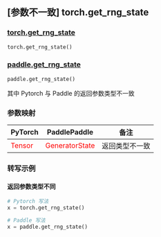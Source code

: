 ## [参数不一致] torch.get_rng_state

### [torch.get_rng_state](https://pytorch.org/docs/master/generated/torch.get_rng_state.html#torch.get_rng_state)

```python
torch.get_rng_state()
```

### [paddle.get_rng_state]()

```python
paddle.get_rng_state()
```

其中 Pytorch 与 Paddle 的返回参数类型不一致

### 参数映射
| PyTorch       | PaddlePaddle | 备注                                                   |
| ------------- | ------------ | ------------------------------------------------------ |
| <font color='red'> Tensor </font>         | <font color='red'> GeneratorState </font>            | 返回类型不一致                                     |



### 转写示例
#### 返回参数类型不同
```python
# Pytorch 写法
x = torch.get_rng_state()

# Paddle 写法
x = paddle.get_rng_state()
```
